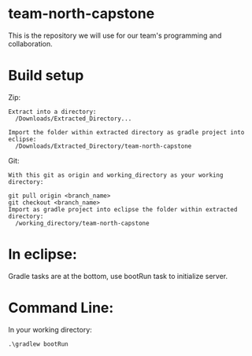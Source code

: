 # team-north-capstone
This is the repository we will use for our team's programming and collaboration.

# Build setup
  Zip:
  
    Extract into a directory:
      /Downloads/Extracted_Directory...  
    
    Import the folder within extracted directory as gradle project into eclipse:
      /Downloads/Extracted_Directory/team-north-capstone
  Git:
    
    With this git as origin and working_directory as your working directory:
    
    git pull origin <branch_name>
    git checkout <branch_name>
    Import as gradle project into eclipse the folder within extracted directory:
      /working_directory/team-north-capstone

# In eclipse:
Gradle tasks are at the bottom, use bootRun task to initialize server.

# Command Line:
In your working directory:

    .\gradlew bootRun
  
